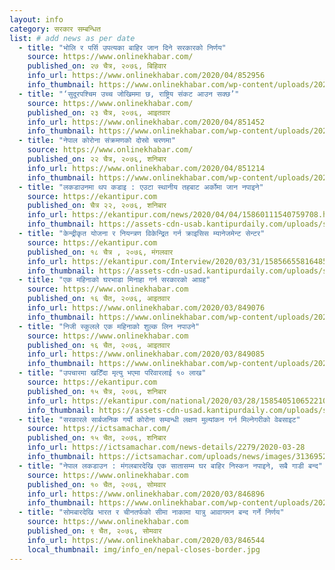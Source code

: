```yaml
---
layout: info
category: सरकार सम्बन्धित
list: # add news as per date
  - title: "भोलि र पर्सि उपत्यका बाहिर जान दिने सरकारको निर्णय"
    source: https://www.onlinekhabar.com/
    published_on: २७ चैत्र, २०७६, बिहिवार
    info_url: https://www.onlinekhabar.com/2020/04/852956
    info_thumbnail: https://www.onlinekhabar.com/wp-content/uploads/2020/04/KTM-to-Sunsari-4.jpg
  - title: "‘सुदूरपश्चिम उच्च जोखिममा छ, राष्ट्रिय संकट आउन सक्छ’"
    source: https://www.onlinekhabar.com/
    published_on: २३ चैत्र, २०७६, आइतवार
    info_url: https://www.onlinekhabar.com/2020/04/851452
    info_thumbnail: https://www.onlinekhabar.com/wp-content/uploads/2020/04/gunaraj-awasthi.jpg
  - title: "नेपाल कोरोना संक्रमणको दोस्रो चरणमा"
    source: https://www.onlinekhabar.com/
    published_on: २२ चैत्र, २०७६, शनिबार
    info_url: https://www.onlinekhabar.com/2020/04/851214
    info_thumbnail: https://www.onlinekhabar.com/wp-content/uploads/2020/04/Dr-Bikash-Devkota.jpg
  - title: "लकडाउनमा थप कडाइ : एउटा स्थानीय तहबाट अर्कोमा जान नपाइने"
    source: https://ekantipur.com
    published_on: चैत्र २२, २०७६, शनिबार
    info_url: https://ekantipur.com/news/2020/04/04/15860111540759708.html
    info_thumbnail: https://assets-cdn-usab.kantipurdaily.com/uploads/source/news/kantipur/2020/third-party/cabinetmeeting-0442020034048-1000x0.jpg
  - title: "केन्द्रीकृत योजना र नियन्त्रण विकेन्द्रित गर्न क्राइसिस म्यानेजमेन्ट सेन्टर"
    source: https://ekantipur.com
    published_on: १८ चैत्र , २०७६, मंगलवार
    info_url: https://ekantipur.com/Interview/2020/03/31/158566558164859308.html
    info_thumbnail: https://assets-cdn-usad.kantipurdaily.com/uploads/source/news/kantipur/2020/third-party/ishwor-pokhrel10-2022018105653-1000x0-2332018030741-1000x0-0512019075206-1000x0-3132020043827-1000x0.jpg
  - title: "एक महिनाको घरभाडा मिनाहा गर्न सरकारको आग्रह"
    source: https://www.onlinekhabar.com
    published_on: १६ चैत, २०७६, आइतवार
    info_url: https://www.onlinekhabar.com/2020/03/849076
    info_thumbnail: https://www.onlinekhabar.com/wp-content/uploads/2020/03/House-Rent.jpg
  - title: "निजी स्कुलले एक महिनाको शुल्क लिन नपाउने"
    source: https://www.onlinekhabar.com
    published_on: १६ चैत, २०७६, आइतवार
    info_url: https://www.onlinekhabar.com/2020/03/849085
    info_thumbnail: https://www.onlinekhabar.com/wp-content/uploads/2020/03/Infrared-Thermometer-at-VS-Niketan-School-9.jpg
  - title: "उपचारमा खटिँदा मृत्यु भएमा परिवारलाई १० लाख"
    source: https://ekantipur.com
    published_on: १५ चैत्र, २०७६, शनिबार
    info_url: https://ekantipur.com/national/2020/03/28/15854051065221011.html
    info_thumbnail: https://assets-cdn-usad.kantipurdaily.com/uploads/source/news/kantipur/2020/third-party/godawori-2832020031811-1000x0.jpg
  - title: "सरकारले सार्बजनिक गर्यो कोरोना सम्वन्धी लक्षण मुल्यांकन गर्न मिल्नेगरीको वेबसाइट"
    source: https://ictsamachar.com/
    published_on: १५ चैत, २०७६, शनिबार
    info_url: https://ictsamachar.com/news-details/2279/2020-03-28
    info_thumbnail: https://ictsamachar.com/uploads/news/images/313695253report.jpeg
  - title: "नेपाल लकडाउन : मंगलबारदेखि एक सातासम्म घर बाहिर निस्कन नपाइने, सबै गाडी बन्द"
    source: https://www.onlinekhabar.com
    published_on: १० चैत, २०७६, सोमवार
    info_url: https://www.onlinekhabar.com/2020/03/846896
    info_thumbnail: https://www.onlinekhabar.com/wp-content/uploads/2020/03/covid-19-samiti-890.jpg
  - title: "सोमबारदेखि भारत र चीनतर्फको सीमा नाकामा यात्रु आवागमन बन्द गर्ने निर्णय"
    source: https://www.onlinekhabar.com
    published_on: ९ चैत, २०७६, सोमवार
    info_url: https://www.onlinekhabar.com/2020/03/846544
    local_thumbnail: img/info_en/nepal-closes-border.jpg
---
```


